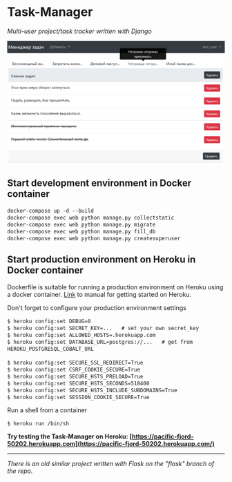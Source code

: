 Task-Manager
============

_Multi-user project/task tracker written with Django_

![](./example.png)

## Start development environment in Docker container

```
docker-compose up -d --build
docker-compose exec web python manage.py collectstatic
docker-compose exec web python manage.py migrate
docker-compose exec web python manage.py fill_db
docker-compose exec web python manage.py createsuperuser
```

## Start production environment on Heroku in Docker container

Dockerfile is suitable for running a production environment on Heroku using a docker container.
[Link](https://devcenter.heroku.com/articles/getting-started-with-python?singlepage=true) to manual for getting started
on Heroku.

Don't forget to configure your production environment settings

```
$ heroku config:set DEBUG=0
$ heroku config:set SECRET_KEY=...   # set your own secret_key
$ heroku config:set ALLOWED_HOSTS=.herokuapp.com
$ heroku config:set DATABASE_URL=postgres://...   # get from HEROKU_POSTGRESQL_COBALT_URL

$ heroku config:set SECURE_SSL_REDIRECT=True
$ heroku config:set CSRF_COOKIE_SECURE=True                                                                                                                                                               
$ heroku config:set SECURE_HSTS_PRELOAD=True                                                                                                                                                              
$ heroku config:set SECURE_HSTS_SECONDS=518400
$ heroku config:set SECURE_HSTS_INCLUDE_SUBDOMAINS=True
$ heroku config:set SESSION_COOKIE_SECURE=True
```

Run a shell from a container

```
$ heroku run /bin/sh
```

__Try testing the Task-Manager on
Heroku: [https://pacific-fjord-50202.herokuapp.com](https://pacific-fjord-50202.herokuapp.com/)__

---
*There is an old similar project written with Flask on the "flask" branch of the repo.*